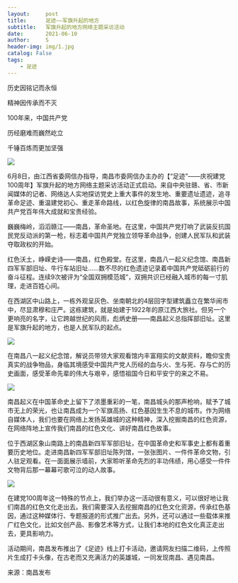 ```yaml
---
layout:     post
title:      足迹——军旗升起的地方
subtitle:   军旗升起的地方网络主题采访活动
date:       2021-06-10
author:     S
header-img: img/1.jpg
catalog: False
tags:
    - 足迹
---
```


历史因铭记而永恒

精神因传承而不灭

100年来，中国共产党

历经磨难而巍然屹立

千锤百炼而更加坚强

![](https://raw.githubusercontent.com/shaosb/shaosb.github.io/master/img_url/1-1.jpg)

6月8日，由江西省委网信办指导，南昌市委网信办主办的【“足迹”——庆祝建党100周年】军旗升起的地方网络主题采访活动正式启动。来自中央驻赣、省、市新闻媒体的记者、网络达人实地探访党史上重大事件的发生地、重要遗址遗迹，追寻革命足迹、重温建党初心、重走革命路线，以红色旋律的南昌故事，系统展示中国共产党百年伟大成就和宝贵经验。

巍巍梅岭，滔滔赣江——南昌，革命圣地。在这里，中国共产党打响了武装反抗国民党反动派的第一枪，标志着中国共产党独立领导革命战争，创建人民军队和武装夺取政权的开始。

红色沃土，峥嵘史诗——南昌，红色殿堂。在这里，南昌八一起义纪念馆、南昌新四军军部旧址、牛行车站旧址……数不尽的红色遗迹记录着中国共产党砥砺前行的奋斗征程。连续9次被评为“全国双拥模范城”，双拥共识已经融入城市的每一寸肌理，走进百姓心间。

在西湖区中山路上，一栋外观呈灰色、坐南朝北的4层回字型建筑矗立在繁华闹市中，尽显肃穆和庄严。这栋建筑，就是始建于1922年的原江西大旅社。但另一个更响亮的名字，让它跨越世纪的风雨，彪炳史册——南昌起义总指挥部旧址。这里是军旗升起的地方，也是人民军队的起点。

![](https://raw.githubusercontent.com/shaosb/shaosb.github.io/master/img_url/1-2.jpg)

在南昌八一起义纪念馆，解说员带领大家观看馆内丰富翔实的文献资料，瞻仰宝贵真实的战争物品，身临其境感受中国共产党人历经的血与火、生与死、存与亡的历史画面，感受革命先辈的伟大与艰辛，感悟祖国今日和平安宁的来之不易。

![](https://raw.githubusercontent.com/shaosb/shaosb.github.io/master/img_url/1-3.jpg)

南昌起义在中国革命史上留下了浓墨重彩的一笔，南昌城头的那声枪响，赋予了城市无上的荣光，也让南昌成为一个军旗高扬、红色基因生生不息的城市。作为网络自媒体人，我们也要在网络上发扬英雄城的这种精神，深入挖掘南昌的红色资源，在网络阵地上宣传我们南昌的红色文化、讲好南昌红色故事。

位于西湖区象山南路上的南昌新四军军部旧址，在中国革命史和军事史上都有着重要历史地位。走进南昌新四军军部旧址陈列馆，一张张图片、一件件革命文物，引人驻足观看。在一面面展示墙前，大家聆听革命先烈的丰功伟绩，用心感受一件件文物背后那一幕幕可歌可泣的动人故事。

![](https://raw.githubusercontent.com/shaosb/shaosb.github.io/master/img_url/1-4.jpg)

在建党100周年这一特殊的节点上，我们举办这一活动很有意义，可以很好地让我们南昌的红色文化走出去。我们需要深入去挖掘南昌的红色文化资源，传承红色基因，通过这种媒体行、专题报道的形式推广出去。另外，还可以通过一些载体来推广红色文化，比如文创产品、影像艺术等方式，让我们本地的红色文化真正走出去，更具影响力。

活动期间，南昌发布推出了《足迹》线上打卡活动，邀请网友扫描二维码，上传照片生成打卡头像，在古老而又充满活力的英雄城，一同发现南昌、遇见南昌。

来源：南昌发布
